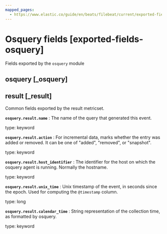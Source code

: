 ```yaml
---
mapped_pages:
  - https://www.elastic.co/guide/en/beats/filebeat/current/exported-fields-osquery.html
---
```


<!-- This file is generated! See scripts/generate_fields_docs.py -->

# Osquery fields [exported-fields-osquery]

Fields exported by the `osquery` module

## osquery [_osquery]



## result [_result]

Common fields exported by the result metricset.

**`osquery.result.name`**
:   The name of the query that generated this event.

type: keyword


**`osquery.result.action`**
:   For incremental data, marks whether the entry was added or removed. It can be one of "added", "removed", or "snapshot".

type: keyword


**`osquery.result.host_identifier`**
:   The identifier for the host on which the osquery agent is running. Normally the hostname.

type: keyword


**`osquery.result.unix_time`**
:   Unix timestamp of the event, in seconds since the epoch. Used for computing the `@timestamp` column.

type: long


**`osquery.result.calendar_time`**
:   String representation of the collection time, as formatted by osquery.

type: keyword


